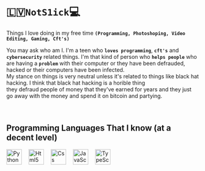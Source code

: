 # **🇱🇻`NotS1ick`💻**

Things I love doing in my free time **`(Programming, Photoshoping, Video Editing, Gaming, Cft's)`**

You may ask who am I. I'm a teen who **`loves programming`**, **`cft's`** and **`cybersecurity`** related things. I'm that kind of person who **`helps
people`** who are having a **`problem`** with their computer or they have been defrauded, hacked or their computers have been infected.<br>
My stance on things is very neutral unless it's related to things like black hat hacking. I think that black hat hacking is a horible thing<br> they defraud people of money that they've earned for years and they just go away with the money and spend it on bitcoin and partying.
<br>
<br>
<br>
## **Programming Languages That I know (at a decent level)**
<img align="left" width="40px" style="padding-right: 15px" alt="Python" src="https://cdn.jsdelivr.net/gh/devicons/devicon@latest/icons/python/python-original.svg" />
<img align="left" width="40px" style="padding-right: 15px" alt="Html5" src="https://cdn.jsdelivr.net/gh/devicons/devicon@latest/icons/html5/html5-original.svg" />
<img align="left" width="40px" style="padding-right: 15px" alt="Css" src="https://cdn.jsdelivr.net/gh/devicons/devicon@latest/icons/css3/css3-original.svg" />
<img align="left" width="40px" style="padding-right: 15px" alt="JavaScript" src="https://cdn.jsdelivr.net/gh/devicons/devicon@latest/icons/javascript/javascript-original.svg" />
<img align="left" width="40px" style="padding-right: 15px" alt="TypeScript" src="https://cdn.jsdelivr.net/gh/devicons/devicon@latest/icons/typescript/typescript-original.svg" />
